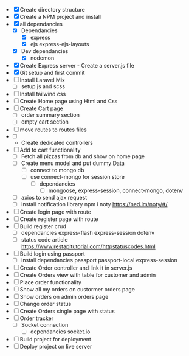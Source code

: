 - [x] Create directory structure
- [x] Create a NPM project and install 
- [x] all dependancies
    - [x] Dependancies
        - [x] express
        - [x] ejs express-ejs-layouts
    - [x] Dev dependancies
        - [x] nodemon
- [x] Create Express server - Create a server.js file
- [x] Git setup and first commit
- [ ] Install Laravel Mix
    - [ ] setup js and scss
- [ ] Install tailwind css
- [ ] Create Home page using Html and Css
- [ ] Create Cart page
    - [ ] order summary section
    - [ ] empty cart section
- [ ] move routes to routes files
- [ ] - Create dedicated controllers
- [ ] Add to cart functionality
    - [ ] Fetch all pizzas from db and show on home page
    - [ ] Create menu model and put dummy Data
        - [ ] connect to mongo db
        - [ ] use connect-mongo for session store
            - [ ] dependancies
                - [ ] mongoose, express-session, connect-mongo, dotenv
    - [ ] axios to send ajax request
    - [ ] install notification library npm i noty   https://ned.im/noty/#/
- [ ] Create login page with route
- [ ] Create register page with route
- [ ] Build register crud
    - [ ] dependancies express-flash express-session dotenv
    - [ ] status code article https://www.restapitutorial.com/httpstatuscodes.html
- [ ] Build login using passport
    - [ ] install dependancies passport passport-local express-session
- [ ] Create Order controller and link it in server.js
- [ ] Create Orders view with table for customer and admin
- [ ] Place order functionality
- [ ] Show all my orders on custormer orders page
- [ ] Show orders on admin orders page
- [ ] Change order status
- [ ] Create Orders single page with status
- [ ] Order tracker
    - [ ] Socket connection
        - [ ] dependancies socket.io
- [ ] Build project for deployment
- [ ] Deploy project on live server